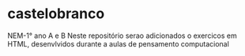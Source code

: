 # castelobranco <tag>
NEM-1° ano A e B
Neste repositório serao adicionados o exercicos em HTML, desenvlvidos durante a aulas de pensamento computacional
